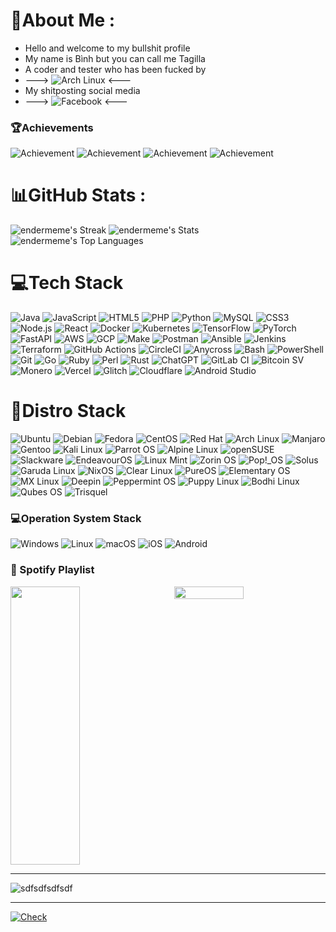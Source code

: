 # 💫About Me :
- Hello and welcome to my bullshit profile
- My name is Bình but you can call me Tagilla 
- A coder and tester who has been fucked by
- ---> ![Arch Linux](https://img.shields.io/badge/Arch%20Linux-1793D1?style=for-the-badge&logo=arch-linux&logoColor=white) <---
- My shitposting social media
- ---> ![Facebook](https://img.shields.io/badge/Facebook-%231877F2.svg?style=for-the-badge&logo=Facebook&logoColor=white) <---
### 🏆Achievements
![Achievement](https://walnut-bristle-badge.glitch.me/1.svg)
![Achievement](https://walnut-bristle-badge.glitch.me/2.svg)
![Achievement](https://walnut-bristle-badge.glitch.me/3.svg)
![Achievement](https://walnut-bristle-badge.glitch.me/4.svg)

# 📊GitHub Stats :
![endermeme's Streak](https://github-readme-streak-stats.herokuapp.com/?user=endermeme&theme=tokyonight&hide_border=true&card_width=445)
![endermeme's Stats](https://github-readme-stats.vercel.app/api?username=endermeme&theme=tokyonight&show_icons=true&hide_border=true&count_private=true&card_width=445)
![endermeme's Top Languages](https://github-readme-stats.vercel.app/api/top-langs/?username=endermeme&theme=tokyonight&show_icons=true&hide_border=true&layout=compact&langs_count=10&card_width=445)

# 💻Tech Stack
![Java](https://img.shields.io/badge/Java-%23007396.svg?style=for-the-badge&logo=java&logoColor=white) 
![JavaScript](https://img.shields.io/badge/JavaScript-%23F7DF1E.svg?style=for-the-badge&logo=javascript&logoColor=black) 
![HTML5](https://img.shields.io/badge/HTML5-%23E34F26.svg?style=for-the-badge&logo=html5&logoColor=white) 
![PHP](https://img.shields.io/badge/PHP-%23777BB4.svg?style=for-the-badge&logo=php&logoColor=white) 
![Python](https://img.shields.io/badge/Python-%233776AB.svg?style=for-the-badge&logo=python&logoColor=white) 
![MySQL](https://img.shields.io/badge/MySQL-%234479A1.svg?style=for-the-badge&logo=mysql&logoColor=white) 
![CSS3](https://img.shields.io/badge/CSS3-%231572B6.svg?style=for-the-badge&logo=css3&logoColor=white) 
![Node.js](https://img.shields.io/badge/Node.js-%23339933.svg?style=for-the-badge&logo=nodedotjs&logoColor=white) 
![React](https://img.shields.io/badge/React-%2320232a.svg?style=for-the-badge&logo=react&logoColor=%2361DAFB) 
![Docker](https://img.shields.io/badge/Docker-%232496ED.svg?style=for-the-badge&logo=docker&logoColor=white) 
![Kubernetes](https://img.shields.io/badge/Kubernetes-%23326ce5.svg?style=for-the-badge&logo=kubernetes&logoColor=white) 
![TensorFlow](https://img.shields.io/badge/TensorFlow-%23FF6F00.svg?style=for-the-badge&logo=tensorflow&logoColor=white) 
![PyTorch](https://img.shields.io/badge/PyTorch-%23EE4C2C.svg?style=for-the-badge&logo=pytorch&logoColor=white) 
![FastAPI](https://img.shields.io/badge/FastAPI-%2300C7B7.svg?style=for-the-badge&logo=fastapi&logoColor=white) 
![AWS](https://img.shields.io/badge/Amazon%20AWS-%23232F3E.svg?style=for-the-badge&logo=amazon-aws&logoColor=%23FF9900) 
![GCP](https://img.shields.io/badge/Google%20Cloud-%234285F4.svg?style=for-the-badge&logo=google-cloud&logoColor=white) 
![Make](https://img.shields.io/badge/Make-%23000000.svg?style=for-the-badge&logo=gnu-make&logoColor=white) 
![Postman](https://img.shields.io/badge/Postman-%23FF6C37.svg?style=for-the-badge&logo=postman&logoColor=white) 
![Ansible](https://img.shields.io/badge/Ansible-%23EE0000.svg?style=for-the-badge&logo=ansible&logoColor=white) 
![Jenkins](https://img.shields.io/badge/Jenkins-%232C5263.svg?style=for-the-badge&logo=jenkins&logoColor=white) 
![Terraform](https://img.shields.io/badge/Terraform-%235835CC.svg?style=for-the-badge&logo=terraform&logoColor=white) 
![GitHub Actions](https://img.shields.io/badge/GitHub_Actions-%232088FF.svg?style=for-the-badge&logo=github-actions&logoColor=white) 
![CircleCI](https://img.shields.io/badge/CircleCI-%23161616.svg?style=for-the-badge&logo=circleci&logoColor=white) 
![Anycross](https://img.shields.io/badge/Anycross-%23F25C54.svg?style=for-the-badge&logo=anycross&logoColor=white) 
![Bash](https://img.shields.io/badge/Bash-%234EAA25.svg?style=for-the-badge&logo=gnu-bash&logoColor=white) 
![PowerShell](https://img.shields.io/badge/PowerShell-%235391FE.svg?style=for-the-badge&logo=powershell&logoColor=white)
![Git](https://img.shields.io/badge/Git-%23F05032.svg?style=for-the-badge&logo=git&logoColor=white) 
![Go](https://img.shields.io/badge/Go-%2300ADD8.svg?style=for-the-badge&logo=go&logoColor=white)
![Ruby](https://img.shields.io/badge/Ruby-%23CC342D.svg?style=for-the-badge&logo=ruby&logoColor=white)
![Perl](https://img.shields.io/badge/Perl-%2340037A.svg?style=for-the-badge&logo=perl&logoColor=white)
![Rust](https://img.shields.io/badge/Rust-%23000000.svg?style=for-the-badge&logo=rust&logoColor=white)
![ChatGPT](https://img.shields.io/badge/chatGPT-74aa9c?style=for-the-badge&logo=openai&logoColor=white)
![GitLab CI](https://img.shields.io/badge/gitlab%20ci-%23181717.svg?style=for-the-badge&logo=gitlab&logoColor=white)
![Bitcoin SV](https://img.shields.io/badge/Bitcoin%20SV-EAB300?style=for-the-badge&logo=Bitcoin%20SV&logoColor=white)
![Monero](https://img.shields.io/badge/monero-FF6600?style=for-the-badge&logo=monero&logoColor=white)
![Vercel](https://img.shields.io/badge/vercel-%23000000.svg?style=for-the-badge&logo=vercel&logoColor=white)
![Glitch](https://img.shields.io/badge/glitch-%233333FF.svg?style=for-the-badge&logo=glitch&logoColor=white)
![Cloudflare](https://img.shields.io/badge/Cloudflare-F38020?style=for-the-badge&logo=Cloudflare&logoColor=white)
![Android Studio](https://img.shields.io/badge/android%20studio-346ac1?style=for-the-badge&logo=android%20studio&logoColor=white)
# 🐧Distro Stack
![Ubuntu](https://img.shields.io/badge/Ubuntu-E95420?style=for-the-badge&logo=ubuntu&logoColor=white) 
![Debian](https://img.shields.io/badge/Debian-A81D33?style=for-the-badge&logo=debian&logoColor=white) 
![Fedora](https://img.shields.io/badge/Fedora-51A2DA?style=for-the-badge&logo=fedora&logoColor=white) 
![CentOS](https://img.shields.io/badge/CentOS-262577?style=for-the-badge&logo=centos&logoColor=white) 
![Red Hat](https://img.shields.io/badge/Red%20Hat-EE0000?style=for-the-badge&logo=redhat&logoColor=white) 
![Arch Linux](https://img.shields.io/badge/Arch%20Linux-1793D1?style=for-the-badge&logo=arch-linux&logoColor=white) 
![Manjaro](https://img.shields.io/badge/Manjaro-35BF5C?style=for-the-badge&logo=manjaro&logoColor=white) 
![Gentoo](https://img.shields.io/badge/Gentoo-54487A?style=for-the-badge&logo=gentoo&logoColor=white) 
![Kali Linux](https://img.shields.io/badge/Kali%20Linux-557C94?style=for-the-badge&logo=kali-linux&logoColor=white) 
![Parrot OS](https://img.shields.io/badge/Parrot%20OS-00b3be?style=for-the-badge&logo=parrot-os&logoColor=white) 
![Alpine Linux](https://img.shields.io/badge/Alpine%20Linux-0D597F?style=for-the-badge&logo=alpine-linux&logoColor=white) 
![openSUSE](https://img.shields.io/badge/openSUSE-73BA25?style=for-the-badge&logo=opensuse&logoColor=white) 
![Slackware](https://img.shields.io/badge/Slackware-0B3B91?style=for-the-badge&logo=slackware&logoColor=white) 
![EndeavourOS](https://img.shields.io/badge/EndeavourOS-7C7C7C?style=for-the-badge&logo=endeavour&logoColor=white) 
![Linux Mint](https://img.shields.io/badge/Linux%20Mint-87CF3E?style=for-the-badge&logo=linux-mint&logoColor=white) 
![Zorin OS](https://img.shields.io/badge/Zorin%20OS-0CC1F3?style=for-the-badge&logo=zorin&logoColor=white) 
![Pop!_OS](https://img.shields.io/badge/Pop!_OS-48B9C7?style=for-the-badge&logo=popos&logoColor=white) 
![Solus](https://img.shields.io/badge/Solus-5294E2?style=for-the-badge&logo=solus&logoColor=white) 
![Garuda Linux](https://img.shields.io/badge/Garuda%20Linux-AC162C?style=for-the-badge&logo=garuda-linux&logoColor=white) 
![NixOS](https://img.shields.io/badge/NixOS-5277C3?style=for-the-badge&logo=nixos&logoColor=white) 
![Clear Linux](https://img.shields.io/badge/Clear%20Linux-0071C5?style=for-the-badge&logo=clear-linux&logoColor=white) 
![PureOS](https://img.shields.io/badge/PureOS-48A368?style=for-the-badge&logo=purism&logoColor=white) 
![Elementary OS](https://img.shields.io/badge/Elementary%20OS-64BAFF?style=for-the-badge&logo=elementary&logoColor=white) 
![MX Linux](https://img.shields.io/badge/MX%20Linux-1D457C?style=for-the-badge&logo=mx-linux&logoColor=white) 
![Deepin](https://img.shields.io/badge/Deepin-007CFF?style=for-the-badge&logo=deepin&logoColor=white) 
![Peppermint OS](https://img.shields.io/badge/Peppermint%20OS-D93E3E?style=for-the-badge&logo=peppermint&logoColor=white) 
![Puppy Linux](https://img.shields.io/badge/Puppy%20Linux-FFDA44?style=for-the-badge&logo=puppylinux&logoColor=black) 
![Bodhi Linux](https://img.shields.io/badge/Bodhi%20Linux-7C7C7C?style=for-the-badge&logo=bodhi-linux&logoColor=white) 
![Qubes OS](https://img.shields.io/badge/Qubes%20OS-3874D9?style=for-the-badge&logo=qubes-os&logoColor=white) 
![Trisquel](https://img.shields.io/badge/Trisquel-3E75AA?style=for-the-badge&logo=trisquel&logoColor=white)

### 💻Operation System Stack
![Windows](https://img.shields.io/badge/Windows-0078D6?style=for-the-badge&logo=windows&logoColor=white)
![Linux](https://img.shields.io/badge/Linux-%23FCC624.svg?style=for-the-badge&logo=linux&logoColor=black) 
![macOS](https://img.shields.io/badge/mac%20os-000000?style=for-the-badge&logo=macos&logoColor=F0F0F0)
![iOS](https://img.shields.io/badge/iOS-000000?style=for-the-badge&logo=ios&logoColor=white)
![Android](https://img.shields.io/badge/Android-3DDC84?style=for-the-badge&logo=android&logoColor=white)

### 🎵 Spotify Playlist
<p align="left" style="display: flex; flex-wrap: nowrap; justify-content: center;">
  <img height="445" src="https://spotify-github-profile.kittinanx.com/api/view?uid=31g76tz53d3wwabi7j4x2t5gqgei&cover_image=true&theme=default&show_offline=false&background_color=ab67fe&interchange=false&bar_color=00ff6e&bar_color_cover=true" style="width: calc(50% - 10px); margin-right: 20px;">
  <img src="https://spotify-recently-played-readme.vercel.app/api?user=31g76tz53d3wwabi7j4x2t5gqgei&unique=true" style="width: calc(50% - 10px);">
</p>

---

![sdfsdfsdfsdf](https://waifu-getter.vercel.app/sfw/waifu)

---

[![Check](https://visitcount.itsvg.in/api?id=endermeme&label=Profile%20Views&pretty=false)](https://visitcount.itsvg.in)


